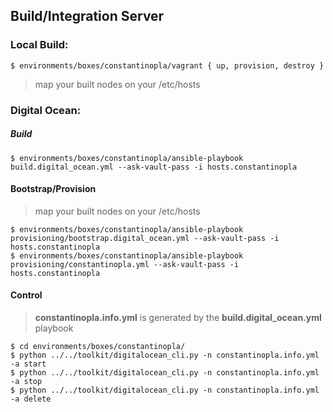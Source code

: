 ## Build/Integration Server

### Local Build:

```
$ environments/boxes/constantinopla/vagrant { up, provision, destroy }
```
> map your built nodes on your /etc/hosts

### Digital Ocean:
##### Build

```
$ environments/boxes/constantinopla/ansible-playbook build.digital_ocean.yml --ask-vault-pass -i hosts.constantinopla
```

#### Bootstrap/Provision

> map your built nodes on your /etc/hosts

```
$ environments/boxes/constantinopla/ansible-playbook provisioning/bootstrap.digital_ocean.yml --ask-vault-pass -i hosts.constantinopla
$ environments/boxes/constantinopla/ansible-playbook provisioning/constantinopla.yml --ask-vault-pass -i hosts.constantinopla
```

#### Control

> **constantinopla.info.yml** is generated by the **build.digital_ocean.yml** playbook

```
$ cd environments/boxes/constantinopla/
$ python ../../toolkit/digitalocean_cli.py -n constantinopla.info.yml -a start
$ python ../../toolkit/digitalocean_cli.py -n constantinopla.info.yml -a stop
$ python ../../toolkit/digitalocean_cli.py -n constantinopla.info.yml -a delete
```
